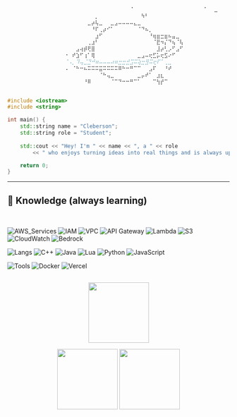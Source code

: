 ```cpp
                  ⠀⠀⠀⠀⠀⠀⠀⠀⠀⠀⠀⠀⠀⠀⠀⠀⠀⠈⠀⠀⠀⠀⠀⠀⠀⠀⠀⠀⠀⠀⠀⠀⠀⠀⠀⠀⠈⠀⠀⣀⠀⠀⠀⠀⠀⠀⠀⠀⠀⠀⠀ 
                  ⠀⠀⠀⠀⠀⠀⠀⠀⡀⠀⠀⠀⠀⠀⠀⠀⠀⠀⠀⠀⠳⠃⠀⠀⠀⠀⠀⠀⠀⠀⠀⠀                    
                  ⠀⠀⠀⠀⠀⠀⣀⡴⢧⣀⠀⠀⣀⣠⠤⠤⠤⠤⣄⣀⠀⠀⠀⠀⠀⠀⠀⠀⠀⠀⠀⠀                    
                  ⠀⠀⠀⠀⠀⠀⠀⠘⠏⢀⡴⠊⠁⠀⠀⠀⠀⠀⠀⠈⠙⠦⡀⠀⠀⠀⠀⠀⠀⠀⠀⠀                           .---.
                  ⠀⠀⠀⠀⠀⠀⠀⠀⣰⠋⠀⠀⠀⠀⠀⠀⠀⠀⠀⠀⠀⠀⠘⢶⣶⣒⣶⠦⣤⣀⠀⠀                          /     \
                  ⠀⠀⠀⠀⠀⠀⢀⣰⠃⠀⠀⠀⠀⠀⠀⠀⠀⠀⠀⠀⠀⠀⠀⠈⣟⠲⡌⠙⢦⠈⢧⠀                          \.@-@./
                  ⠀⠀⠀⣠⢴⡾⢟⣿⠀⠀⠀⠀⠀⠀⠀⠀⠀⠀⠀⠀⠀⠀⠀⠀⣸⡴⢃⡠⠋⣠⠋⠀                          /`\_/`\
                  ⠐⠀⠞⣱⠋⢰⠁⢿⠀⠀⠀⠀⠀⠀⠀⠀⠀⠀⠀⣀⣠⠤⢖⣋⡥⢖⣫⠔⠋⠀⠀⠀                         //  _  \\
                  ⠈⠠⡀⠹⢤⣈⣙⠚⠶⠤⠤⠤⠴⠶⣒⣒⣚⣩⠭⢵⣒⣻⠭⢖⠏⠁⢀⣀⠀⠀⠀⠀                        | \     )|_
                  ⠠⠀⠈⠓⠒⠦⠭⠭⠭⣭⠭⠭⠭⠭⠿⠓⠒⠛⠉⠉⠀⠀⣠⠏⠀⠀⠘⠞⠀⠀⠀⠀                       /`\_`>  <_/ \
                  ⠀⠀⠀⠀⠀⠀⠀⠀⠀⠈⠓⢤⣀⠀⠀⠀⠀⠀⠀⣀⡤⠞⠁⠀⣰⣆⠀⠀⠀⠀⠀⠀                       \__/'---'\__/
                  ⠀⠀⠀⠀⠀⠘⠿⠀⠀⠀⠀⠀⠈⠉⠙⠒⠒⠛⠉⠁⠀⠀⠀⠉⢳⡞⠉⠀⠀⠀⠀⠀                    


#include <iostream>
#include <string>

int main() {
    std::string name = "Cleberson";
    std::string role = "Student";
    
    std::cout << "Hey! I'm " << name << ", a " << role 
        << " who enjoys turning ideas into real things and is always up for learning!" << std::endl;

    return 0;
}
```
---

<!--<details>
<summary> <h2>🔧 Technologies & Tools </h2> </summary>
</details>
**Cloud Services:**
**Programming Languages:**
**Tools and Services:**
-->
## :brain: Knowledge (always learning)
<br>

<!--![AWS](https://img.shields.io/badge/Cloud-AWS-informational?color=4772ae)
![IAM](https://img.shields.io/badge/Security-IAM-informational?color=4772ae)
![VPC](https://img.shields.io/badge/Network-VPC-informational?color=4772ae)
![API Gateway](https://img.shields.io/badge/API-Gateway-informational?color=4772ae)
![Lambda](https://img.shields.io/badge/Compute-AWS_Lambda-informational?color=4772ae)
![S3](https://img.shields.io/badge/Storage-S3-informational?color=4772ae)
![CloudWatch](https://img.shields.io/badge/Monitoring-CloudWatch-informational?color=4772ae)
![Bedrock](https://img.shields.io/badge/AI-Bedrock-informational?color=4772ae)-->
![AWS_Services](https://img.shields.io/badge/AWS_Services-4d4d4d?)
![IAM](https://img.shields.io/badge/IAM-informational?color=4772ae)
![VPC](https://img.shields.io/badge/VPC-informational?color=4772ae)
![API Gateway](https://img.shields.io/badge/API_Gateway-informational?color=4772ae)
![Lambda](https://img.shields.io/badge/Lambda-informational?color=4772ae)
![S3](https://img.shields.io/badge/S3-informational?color=4772ae)
![CloudWatch](https://img.shields.io/badge/CloudWatch-informational?color=4772ae)
![Bedrock](https://img.shields.io/badge/Bedrock-informational?color=4772ae)

![Langs](https://img.shields.io/badge/Languages-4d4d4d?)
![C++](https://img.shields.io/badge/C++-blue?logo=cplusplus&logoColor=d3d3d3&color=4772ae)
![Java](https://img.shields.io/badge/Java-blue?logo=openjdk&logoColor=d3d3d3&color=4772ae)
![Lua](https://img.shields.io/badge/Lua-blue?logo=lua&logoColor=d3d3d3&color=4772ae)
![Python](https://img.shields.io/badge/Python-blue?logo=python&logoColor=d3d3d3&color=4772ae)
![JavaScript](https://img.shields.io/badge/JavaScript-blue?logo=javascript&logoColor=d3d3d3&color=4772ae)

<!--![C++](https://img.shields.io/badge/Language-C++-blue?logo=cplusplus&logoColor=d3d3d3&color=4772ae)
![Java](https://img.shields.io/badge/Language-Java-blue?logo=openjdk&logoColor=d3d3d3&color=4772ae)
![Lua](https://img.shields.io/badge/Language-Lua-blue?logo=lua&logoColor=d3d3d3&color=4772ae)
![Python](https://img.shields.io/badge/Language-Python-blue?logo=python&logoColor=d3d3d3&color=4772ae)
![JavaScript](https://img.shields.io/badge/Language-JavaScript-blue?logo=javascript&logoColor=d3d3d3&color=4772ae)-->


![Tools](https://img.shields.io/badge/Tools-4d4d4d?)
![Docker](https://img.shields.io/badge/Docker-informational?logo=docker&logoColor=d3d3d3&color=4772ae)
![Vercel](https://img.shields.io/badge/Vercel-informational?logo=vercel&logoColor=d3d3d3&color=4772ae)
<!--
![Docker](https://img.shields.io/badge/Tools-Docker-informational?logo=docker&logoColor=d3d3d3&color=4772ae)
![Vercel](https://img.shields.io/badge/Tools-Vercel-informational?logo=vercel&logoColor=d3d3d3&color=4772ae)
-->

## 
<p align="center">
    <img height="137px" src="https://github-readme-streak-stats.herokuapp.com/?user=Clebers0n&hide_border=true&theme=nightowl" />
</p>
<p align="center">
    <img height="137px" src="https://github-readme-stats.vercel.app/api?username=Clebers0n&hide_title=true&hide_border=true&show_icons=true&include_all_commits=true&count_private=true&line_height=21&theme=nightowl" /> <img height="137px" src="https://github-readme-stats.vercel.app/api/top-langs/?username=Clebers0n&hide=html&hide_title=true&hide_border=true&layout=compact&langs_count=8&theme=nightowl" />
</p>
